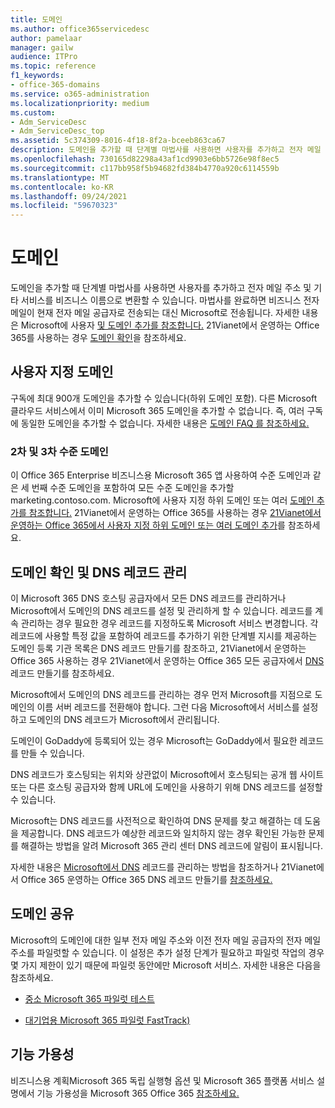 ```yaml
---
title: 도메인
ms.author: office365servicedesc
author: pamelaar
manager: gailw
audience: ITPro
ms.topic: reference
f1_keywords:
- office-365-domains
ms.service: o365-administration
ms.localizationpriority: medium
ms.custom:
- Adm_ServiceDesc
- Adm_ServiceDesc_top
ms.assetid: 5c374309-8016-4f18-8f2a-bceeb863ca67
description: 도메인을 추가할 때 단계별 마법사를 사용하면 사용자를 추가하고 전자 메일 주소 및 기타 서비스를 비즈니스 이름으로 변환할 수 있습니다. 마법사를 완료하면 비즈니스 전자 메일이 현재 전자 메일 공급자로 전송되는 대신 Microsoft로 전송됩니다. 자세한 내용은 Microsoft에 사용자 및 도메인 추가를 참조합니다. 21Vianet에서 운영하는 Office 365를 사용하는 경우 도메인 확인을 참조하세요.
ms.openlocfilehash: 730165d82298a43af1cd9903e6bb5726e98f8ec5
ms.sourcegitcommit: c117bb958f5b94682fd384b4770a920c6114559b
ms.translationtype: MT
ms.contentlocale: ko-KR
ms.lasthandoff: 09/24/2021
ms.locfileid: "59670323"
---
```

# <a name="domains"></a>도메인

도메인을 추가할 때 단계별 마법사를 사용하면 사용자를 추가하고 전자 메일 주소 및 기타 서비스를 비즈니스 이름으로 변환할 수 있습니다. 마법사를 완료하면 비즈니스 전자 메일이 현재 전자 메일 공급자로 전송되는 대신 Microsoft로 전송됩니다. 자세한 내용은 Microsoft에 사용자 [및 도메인 추가를 참조합니다.](https://support.office.com/article/6383f56d-3d09-4dcb-9b41-b5f5a5efd611) 21Vianet에서 운영하는 Office 365를 사용하는 경우 [도메인 확인](/office365/admin/setup/add-domain)을 참조하세요.
  
## <a name="custom-domains"></a>사용자 지정 도메인

구독에 최대 900개 도메인을 추가할 수 있습니다(하위 도메인 포함). 다른 Microsoft 클라우드 서비스에서 이미 Microsoft 365 도메인을 추가할 수 없습니다. 즉, 여러 구독에 동일한 도메인을 추가할 수 없습니다. 자세한 내용은 [도메인 FAQ 를 참조하세요.](https://support.office.com/article/Domains-FAQ-1272bad0-4bd4-4796-8005-67d6fb3afc5a)
  
### <a name="second-and-third-level-domains"></a>2차 및 3차 수준 도메인

이 Office 365 Enterprise 비즈니스용 Microsoft 365 앱 사용하여 수준 도메인과 같은 세 번째 수준 도메인을 포함하여 모든 수준 도메인을 추가할 marketing.contoso.com. Microsoft에 사용자 지정 하위 도메인 또는 여러 [도메인 추가를 참조합니다.](/office365/admin/setup/domains-faq) 21Vianet에서 운영하는 Office 365를 사용하는 경우 [21Vianet에서 운영하는 Office 365에서 사용자 지정 하위 도메인 또는 여러 도메인 추가](/office365/admin/setup/domains-faq)를 참조하세요.
  
## <a name="domain-verification-and-managing-dns-records"></a>도메인 확인 및 DNS 레코드 관리

이 Microsoft 365 DNS 호스팅 공급자에서 모든 DNS 레코드를 관리하거나 Microsoft에서 도메인의 DNS 레코드를 설정 및 관리하게 할 수 있습니다. 레코드를 계속 관리하는 경우 필요한 경우 레코드를 지정하도록 Microsoft 서비스 변경합니다. 각 레코드에 사용할 특정 값을 포함하여 레코드를 추가하기 위한 단계별 지시를 제공하는 도메인 등록 기관 목록은 DNS 레코드 만들기를 참조하고, 21Vianet에서 운영하는 Office 365 사용하는 경우 21Vianet에서 운영하는 Office 365 모든 공급자에서 [DNS](/office365/admin/get-help-with-domains/create-dns-records-at-any-dns-hosting-provider) 레코드 만들기를 참조하세요. 
  
Microsoft에서 도메인의 DNS 레코드를 관리하는 경우 먼저 Microsoft를 지점으로 도메인의 이름 서버 레코드를 전환해야 합니다. 그런 다음 Microsoft에서 서비스를 설정하고 도메인의 DNS 레코드가 Microsoft에서 관리됩니다.
  
도메인이 GoDaddy에 등록되어 있는 경우 Microsoft는 GoDaddy에서 필요한 레코드를 만들 수 있습니다. 
  
DNS 레코드가 호스팅되는 위치와 상관없이 Microsoft에서 호스팅되는 공개 웹 사이트 또는 다른 호스팅 공급자와 함께 URL에 도메인을 사용하기 위해 DNS 레코드를 설정할 수 있습니다. 
  
Microsoft는 DNS 레코드를 사전적으로 확인하여 DNS 문제를 찾고 해결하는 데 도움을 제공합니다. DNS 레코드가 예상한 레코드와 일치하지 않는 경우 확인된 가능한 문제를 해결하는 방법을 알려 Microsoft 365 관리 센터 DNS 레코드에 알림이 표시됩니다.
  
자세한 내용은 [Microsoft에서 DNS](/office365/admin/setup/domains-faq) 레코드를 관리하는 방법을 참조하거나 21Vianet에서 Office 365 운영하는 Office 365 DNS 레코드 만들기를 [참조하세요.](/office365/admin/services-in-china/create-dns-records-when-you-manage-your-dns-records)
  
## <a name="sharing-a-domain"></a>도메인 공유

Microsoft의 도메인에 대한 일부 전자 메일 주소와 이전 전자 메일 공급자의 전자 메일 주소를 파일럿할 수 있습니다. 이 설정은 추가 설정 단계가 필요하고 파일럿 작업의 경우 몇 가지 제한이 있기 때문에 파일럿 동안에만 Microsoft 서비스. 자세한 내용은 다음을 참조하세요.
  
- [중소 Microsoft 365 파일럿 테스트](https://support.office.com/article/39cee536-6a03-40cf-b9c1-f301bb6001d7)
    
- [대기업용 Microsoft 365 파일럿 FastTrack)](https://fasttrack.office.com/onboard)
    
## <a name="feature-availability"></a>기능 가용성

비즈니스용 계획Microsoft 365 독립 실행형 옵션 및 Microsoft 365 플랫폼 서비스 설명에서 기능 가용성을 Microsoft 365 Office 365 [참조하세요.](office-365-platform-service-description.md)
